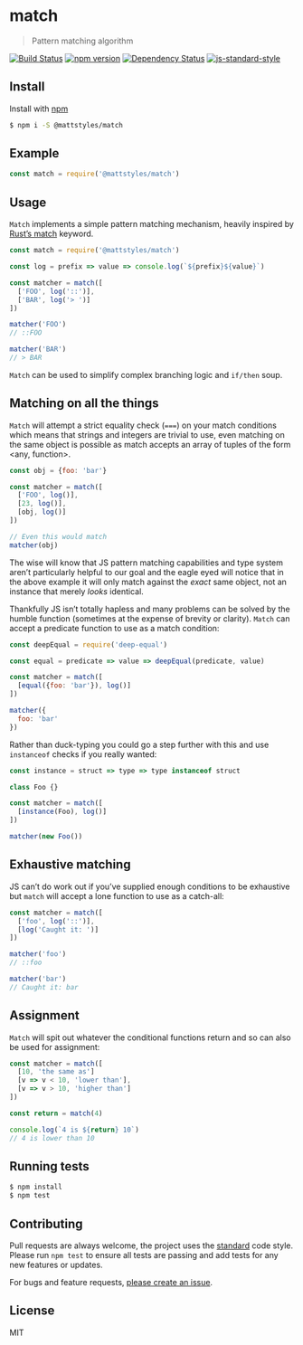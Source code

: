 
# match

> Pattern matching algorithm

[![Build Status](https://travis-ci.org/mattstyles/@mattstyles/match.svg?branch=composer)](https://travis-ci.org/mattstyles/@mattstyles/match)
[![npm version](https://badge.fury.io/js/@mattstyles/match.svg)](https://badge.fury.io/js/@mattstyles/match)
[![Dependency Status](https://david-dm.org/mattstyles/@mattstyles/match.svg)](https://david-dm.org/mattstyles/@mattstyles/match)
[![js-standard-style](https://img.shields.io/badge/code%20style-standard-brightgreen.svg)](http://standardjs.com/)

## Install

Install with [npm](https://npmjs.com)

```sh
$ npm i -S @mattstyles/match
```

## Example

```js
const match = require('@mattstyles/match')
```

## Usage

`Match` implements a simple pattern matching mechanism, heavily inspired by [Rust’s match](https://doc.rust-lang.org/book/match.html) keyword.

```js
const match = require('@mattstyles/match')

const log = prefix => value => console.log(`${prefix}${value}`)

const matcher = match([
  ['FOO', log('::')],
  ['BAR', log('> ')]
])

matcher('FOO')
// ::FOO

matcher('BAR')
// > BAR
```

`Match` can be used to simplify complex branching logic and `if/then` soup.

## Matching on all the things

`Match` will attempt a strict equality check (`===`) on your match conditions which means that strings and integers are trivial to use, even matching on the same object is possible as match accepts an array of tuples of the form <any, function>.

```js
const obj = {foo: 'bar'}

const matcher = match([
  ['FOO', log()],
  [23, log()],
  [obj, log()]
])

// Even this would match
matcher(obj)
```

The wise will know that JS pattern matching capabilities and type system aren’t particularly helpful to our goal and the eagle eyed will notice that in the above example it will only match against the _exact_ same object, not an instance that merely _looks_ identical.

Thankfully JS isn’t totally hapless and many problems can be solved by the humble function (sometimes at the expense of brevity or clarity). `Match` can accept a predicate function to use as a match condition:

```js
const deepEqual = require('deep-equal')

const equal = predicate => value => deepEqual(predicate, value)

const matcher = match([
  [equal({foo: 'bar'}), log()]
])

matcher({
  foo: 'bar'
})
```

Rather than duck-typing you could go a step further with this and use `instanceof` checks if you really wanted:

```js
const instance = struct => type => type instanceof struct

class Foo {}

const matcher = match([
  [instance(Foo), log()]
])

matcher(new Foo())
```

## Exhaustive matching

JS can’t do work out if you’ve supplied enough conditions to be exhaustive but `match` will accept a lone function to use as a catch-all:

```js
const matcher = match([
  ['foo', log('::')],
  [log('Caught it: ')]
])

matcher('foo')
// ::foo

matcher('bar')
// Caught it: bar
```

## Assignment

`Match` will spit out whatever the conditional functions return and so can also be used for assignment:

```js
const matcher = match([
  [10, 'the same as']
  [v => v < 10, 'lower than'],
  [v => v > 10, 'higher than']
])

const return = match(4)

console.log(`4 is ${return} 10`)
// 4 is lower than 10
```

## Running tests

```sh
$ npm install
$ npm test
```

## Contributing

Pull requests are always welcome, the project uses the [standard](http://standardjs.com) code style. Please run `npm test` to ensure all tests are passing and add tests for any new features or updates.

For bugs and feature requests, [please create an issue](https://github.com/mattstyles/match/issues).

## License

MIT
